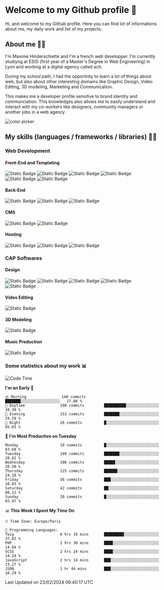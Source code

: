 # Welcome to my Github profile 👋

Hi, and welcome to my Github profile. Here you can find lot of informations about me, my daily work and list of my projects.

## About me 🙋‍♂️

I'm Maxime Hinderschiette and I'm a french web developper. I'm currently studiyng at ESGI (first year of a Master's Degree in Web Engineering) in Lyon and working at a digital agency called acti.

During my school path, I had the opportnity to learn a lot of things about web, but also about other interesting domains like Graphic Design, Video Editing, 3D modeling, Marketing and Communication.

This makes me a developer profile sensitive to brand identity and communciation. This knowledges also allows me to easily understand and interact with my co-workers like designers, community managers or another jobs in a web agency

![color picker](https://media.giphy.com/media/v2A81Lm2MglLa/giphy.gif)

## My skills (languages / frameworks / libraries) 🤹‍♂️

### Web Development

#### Front-End and Templating

![Static Badge](https://img.shields.io/badge/HTML%205-orange?logo=html5&logoColor=white)
![Static Badge](https://img.shields.io/badge/CSS%203-blue?logo=css3&logoColor=white)
![Static Badge](https://img.shields.io/badge/SASS-rebeccapurple?logo=sass&logoColor=white)
![Static Badge](https://img.shields.io/badge/Javascript-yellow?logo=javascript&logoColor=white)
![Static Badge](https://img.shields.io/badge/Twig-green?logo=&logoColor=white)
![Static Badge](https://img.shields.io/badge/gulp-lightyellow?logo=gulp&logoColor=black)


#### Back-End

![Static Badge](https://img.shields.io/badge/PHP-mediumpurple?logo=php&logoColor=white)
![Static Badge](https://img.shields.io/badge/Symfony-palegoldenrod?logo=symfony&logoColor=black)
![Static Badge](https://img.shields.io/badge/SQL-white?logo=mysql&logoColor=black)


#### CMS

![Static Badge](https://img.shields.io/badge/Wordpress-Themes%20and%20plugin-slategrey?logo=wordpress)
![Static Badge](https://img.shields.io/badge/Prestashop-Themes%20and%20plugin-violet?logo=prestashop)

#### Hosting

![Static Badge](https://img.shields.io/badge/Plesk-darkgrey?logo=plesk&logoColor=white)
![Static Badge](https://img.shields.io/badge/Cpanel-orange?logo=cpanel&logoColor=white)
![Static Badge](https://img.shields.io/badge/Docker-steelblue?logo=docker&logoColor=white)


### CAP Softwares 

#### Design

![Static Badge](https://img.shields.io/badge/Photoshop-dodgerblue?logo=adobephotoshop&logoColor=white)
![Static Badge](https://img.shields.io/badge/Illustrator-yellow?logo=adobeillustrator&logoColor=white)
![Static Badge](https://img.shields.io/badge/InDesign-magenta?logo=adobeindesign&logoColor=white)
![Static Badge](https://img.shields.io/badge/Adobe%20XD-pink?logo=adobexd&logoColor=white)
![Static Badge](https://img.shields.io/badge/Figma-purple?logo=figma&logoColor=white)

#### Video Editing

![Static Badge](https://img.shields.io/badge/Premiere%20Pro-purple?logo=adobepremierepro&logoColor=white)

#### 3D Modeling

![Static Badge](https://img.shields.io/badge/Blender-orange?logo=blender&logoColor=white)

#### Music Production

![Static Badge](https://img.shields.io/badge/Logic%20Pro%20X-lightgrey?&logoColor=white)

### Some statistics about my work 📊

<!--START_SECTION:waka-->
![Code Time](http://img.shields.io/badge/Code%20Time-103%20hrs%202%20mins-blue)

**I'm an Early 🐤** 

```text
🌞 Morning                140 commits         ███████░░░░░░░░░░░░░░░░░░   27.08 % 
🌆 Daytime                198 commits         ██████████░░░░░░░░░░░░░░░   38.30 % 
🌃 Evening                153 commits         ███████░░░░░░░░░░░░░░░░░░   29.59 % 
🌙 Night                  26 commits          █░░░░░░░░░░░░░░░░░░░░░░░░   05.03 % 
```
📅 **I'm Most Productive on Tuesday** 

```text
Monday                   19 commits          █░░░░░░░░░░░░░░░░░░░░░░░░   03.68 % 
Tuesday                  149 commits         ███████░░░░░░░░░░░░░░░░░░   28.82 % 
Wednesday                106 commits         █████░░░░░░░░░░░░░░░░░░░░   20.50 % 
Thursday                 125 commits         ██████░░░░░░░░░░░░░░░░░░░   24.18 % 
Friday                   56 commits          ███░░░░░░░░░░░░░░░░░░░░░░   10.83 % 
Saturday                 42 commits          ██░░░░░░░░░░░░░░░░░░░░░░░   08.12 % 
Sunday                   20 commits          █░░░░░░░░░░░░░░░░░░░░░░░░   03.87 % 
```


📊 **This Week I Spent My Time On** 

```text
🕑︎ Time Zone: Europe/Paris

💬 Programming Languages: 
Twig                     6 hrs 16 mins       █████████░░░░░░░░░░░░░░░░   37.02 % 
PHP                      2 hrs 30 mins       ████░░░░░░░░░░░░░░░░░░░░░   14.84 % 
SCSS                     2 hrs 24 mins       ████░░░░░░░░░░░░░░░░░░░░░   14.24 % 
JavaScript               2 hrs 14 mins       ███░░░░░░░░░░░░░░░░░░░░░░   13.27 % 
JSON                     1 hr 44 mins        ███░░░░░░░░░░░░░░░░░░░░░░   10.29 % 
```


 Last Updated on 23/02/2024 06:40:17 UTC
<!--END_SECTION:waka-->

<!--
**MrMakc/MrMakc** is a ✨ _special_ ✨ repository because its `README.md` (this file) appears on your GitHub profile.

Here are some ideas to get you started:

- 🔭 I’m currently working on ...
- 🌱 I’m currently learning ...
- 👯 I’m looking to collaborate on ...
- 🤔 I’m looking for help with ...
- 💬 Ask me about ...
- 📫 How to reach me: ...
- 😄 Pronouns: ...
- ⚡ Fun fact: ...
-->

